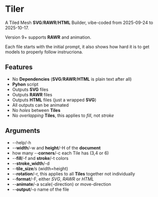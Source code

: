 # Tiler
A Tiled Mesh **SVG**/**RAWR**/**HTML** Builder, vibe-coded from 2025-09-24 to 2025-10-17.

Version 9+ supports **RAWR** and animation.

Each file starts with the initial prompt, it also shows how hard it is to get models to properly follow instrucriona.

## Features
- No **Dependencies** (**SVG**/**RAWR**/**HTML** is plain text after all)
- **Pyhon** script
- Outputs **SVG** files
- Outputs **RAWR** files
- Outputs **HTML** files (just a wrapped **SVG**)
- All outputs can be animated
- No *holes* between **Tiles**
- No *overlapping* **Tiles**, this applies to *fill*, not *stroke*

## Arguments
- --help/-h
- --**width**/-w  and **height**/-H of the **document**
- how many --**corners**/-c each Tile has (3,4 or 6)
- --**fill**/-f and **stroke**/-t colors
- --**stroke_width**/-d
- --**tile_size**/s (width=height)
- --**rotation**/-r, this applies to all **Tiles** together not individually
- --**format**/-F, either *SVG*, *RAWR* or *HTML*
- --**animate**/-a scale(-direction) or move-direction
- --**output**/-o name of the file
